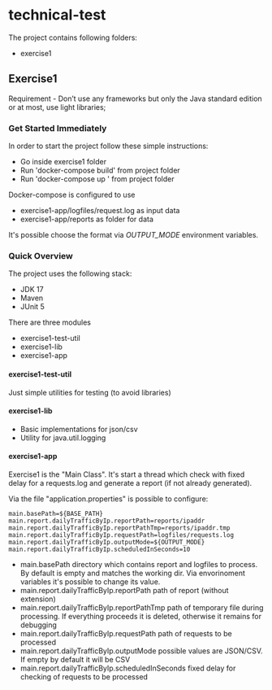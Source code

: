 # technical-test

The project contains following folders:

- exercise1

## Exercise1

Requirement - Don’t use any frameworks but only the Java standard edition or at most, use light libraries;

### Get Started Immediately
In order to start the project  follow these simple instructions:

- Go inside exercise1 folder
- Run 'docker-compose build' from project folder
- Run 'docker-compose up ' from project folder

Docker-compose is configured to use

- exercise1-app/logfiles/request.log as input data
- exercise1-app/reports as folder for data

It's possible choose the format via *OUTPUT_MODE* environment variables.

### Quick Overview
The project uses the following stack:

- JDK 17
- Maven
- JUnit 5

There are three modules

- exercise1-test-util
- exercise1-lib
- exercise1-app

#### exercise1-test-util

Just simple utilities for testing (to avoid libraries)

#### exercise1-lib

- Basic implementations for json/csv
- Utility for java.util.logging

#### exercise1-app

Exercise1 is the "Main Class". 
It's start a thread which check with fixed delay for a requests.log and generate a report (if not already generated).

Via the file "application.properties" is possible to configure:

```
main.basePath=${BASE_PATH}
main.report.dailyTrafficByIp.reportPath=reports/ipaddr
main.report.dailyTrafficByIp.reportPathTmp=reports/ipaddr.tmp
main.report.dailyTrafficByIp.requestPath=logfiles/requests.log
main.report.dailyTrafficByIp.outputMode=${OUTPUT_MODE}
main.report.dailyTrafficByIp.scheduledInSeconds=10
```

- main.basePath directory which contains report and logfiles to process. By default is empty and matches the working dir. Via envorinoment variables it's possible to change its value.
- main.report.dailyTrafficByIp.reportPath path of report (without extension)
- main.report.dailyTrafficByIp.reportPathTmp path of temporary file during processing. If everything proceeds it is deleted, otherwise it remains for debugging
- main.report.dailyTrafficByIp.requestPath path of requests to be processed
- main.report.dailyTrafficByIp.outputMode possible values are JSON/CSV. If empty by default it will be CSV
- main.report.dailyTrafficByIp.scheduledInSeconds fixed delay for checking of requests to be processed